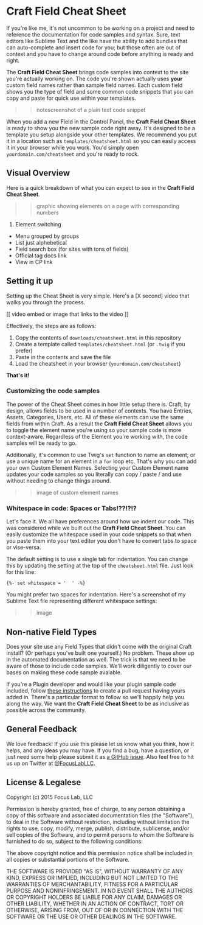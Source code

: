 # **Craft Field Cheat Sheet**

If you're like me, it's not uncommon to be working on a project and need to reference the documentation for code samples and syntax. Sure, text editors like Sublime Text and the like have the ability to add bundles that can auto-complete and insert code for you; but those often are out of context and you have to change around code before anything is ready and right.

The **Craft Field Cheat Sheet** brings code samples into context to the site you're actually working on. The code you're shown actually uses **your** custom field names rather than sample field names. Each custom field shows you the type of field and some common code snippets that you can copy and paste for quick use within your templates.

>> notescreenshot of a plain text code snippet

When you add a new Field in the Control Panel, the **Craft Field Cheat Sheet** is ready to show you the new sample code right away. It's designed to be a template you setup alongside your other templates. We recommend you put it in a location such as `templates/cheatsheet.html` so you can easily access it in your browser while you work. You'd simply open `yourdomain.com/cheatsheet` and you're ready to rock.


## Visual Overview

Here is a quick breakdown of what you can expect to see in the **Craft Field Cheat Sheet**.
>> graphic showing elements on a page with corresponding numbers

1. Element switching
-  Menu grouped by groups
-  List just alphebetical
-  Field search box (for sites with tons of fields)
-  Official tag docs link
-  View in CP link



## Setting it up

Setting up the Cheat Sheet is very simple. Here's a [X second] video that walks you through the process.

[[ video embed or image that links to the video ]]

Effectively, the steps are as follows:

1. Copy the contents of `downloads/cheatsheet.html` in this repository
2. Create a template called `templates/cheatsheet.html` (or `.twig` if you prefer)
3. Paste in the contents and save the file
4. Load the cheatsheet in your browser (`yourdomain.com/cheatsheet`)

**That's it!**


### Customizing the code samples

The power of the Cheat Sheet comes in how little setup there is. Craft, by design, allows fields to be used in a number of contexts. You have Entries, Assets, Categories, Users, etc. All of these elements can use the same fields from within Craft. As a result the **Craft Field Cheat Sheet** allows you to toggle the element name you're using so your sample code is more context-aware. Regardless of the Element you're working with, the code samples will be ready to go.

Additionally, it's common to use Twig's `set` function to name an element; or use a unique name for an element in a `for` loop etc. That's why you can add your own Custom Element Names. Selecting your Custom Element name updates your code samples so you literally can copy / paste / and use without needing to change things around.

>> image of custom element names


### Whitespace in code: Spaces or Tabs!??!?!?

Let's face it. We all have preferences around how we indent our code. This was considered while we built out the **Craft Field Cheat Sheet**. You can easily customize the whitespace used in your code snippets so that when you paste them into your text editor you don't have to convert tabs to space or vise-versa.

The default setting is to use a single tab for indentation. You can change this by updating the setting at the top of the `cheatsheet.html` file. Just look for this line:

	{%- set whitespace = '	' -%}

You might prefer two spaces for indentation. Here's a screenshot of my Sublime Text file representing different whitespace settings:

>> image



## Non-native Field Types

Does your site use any Field Types that didn't come with the original Craft install? (Or perhaps you've built one yourself.) No problem. These show up in the automated documentation as well. The trick is that we need to be aware of those to include code samples. We'll work diligently to cover our bases on making these code sample avaiable.

If you're a Plugin developer and would like your plugin sample code included, follow [these instructions](#) to create a pull request having yours added in. There's a particular format to follow so we'll happily help you along the way. We want the **Craft Field Cheat Sheet** to be as inclusive as possible across the community.


## General Feedback

We love feedback! If you use this please let us know what you think, how it helps, and any ideas you may have. If you find a bug, have a question, or just need some help please submit it as [a GitHub issue](https://github.com/focuslabllc/craft-field-cheat-sheet/issues). Also feel free to hit us up on Twitter at [@FocusLabLLC](https://www.twitter.com/focuslabllc).



## License & Legalese

Copyright (c) 2015 Focus Lab, LLC

Permission is hereby granted, free of charge, to any person obtaining a copy of this software and associated documentation files (the "Software"), to deal in the Software without restriction, including without limitation the rights to use, copy, modify, merge, publish, distribute, sublicense, and/or sell copies of the Software, and to permit persons to whom the Software is furnished to do so, subject to the following conditions:

The above copyright notice and this permission notice shall be included in all copies or substantial portions of the Software.

THE SOFTWARE IS PROVIDED "AS IS", WITHOUT WARRANTY OF ANY KIND, EXPRESS OR IMPLIED, INCLUDING BUT NOT LIMITED TO THE WARRANTIES OF MERCHANTABILITY, FITNESS FOR A PARTICULAR PURPOSE AND NONINFRINGEMENT. IN NO EVENT SHALL THE AUTHORS OR COPYRIGHT HOLDERS BE LIABLE FOR ANY CLAIM, DAMAGES OR OTHER LIABILITY, WHETHER IN AN ACTION OF CONTRACT, TORT OR OTHERWISE, ARISING FROM, OUT OF OR IN CONNECTION WITH THE SOFTWARE OR THE USE OR OTHER DEALINGS IN THE SOFTWARE.
